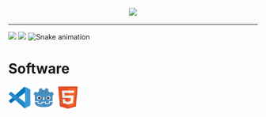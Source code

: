 <!-- Banner -->
<p align="center">
  <img src="https://capsule-render.vercel.app/api?text=alizardguy&animation=fadeIn&type=waving&color=gradient&customColorList=2&height=100"/>
</p>
<!-- Top Area -->

</p>

<!-- About me -->

  ---
![](https://img.shields.io/badge/OS-Windows-informational?style=flat&logo=<LOGO_NAME>&logoColor=white&color=2bbc8a)
![](https://img.shields.io/badge/HMD-Valve_Index-informational?style=flat&logo=<LOGO_NAME>&logoColor=white&color=2bbc8a)
![Snake animation](https://github.com/alizardguy/alizardguy/blob/output/github-contribution-grid-snake.svg)

<h1> Software </h1>
<p align="left">
<img src="https://raw.githubusercontent.com/alizardguy/alizardguy/main/images/vscode-logo.svg" alt="vscode" width="45" height="45"/>
<img src="https://raw.githubusercontent.com/alizardguy/alizardguy/main/images/godot_icon_color.svg" alt="vscode" width="45" height="45"/>
<img src="https://raw.githubusercontent.com/alizardguy/alizardguy/main/images/HTML5_Badge.svg" alt="vscode" width="45" height="45"/>
</p>
